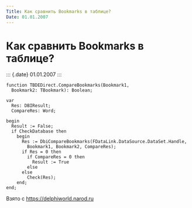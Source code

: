 ```yaml
---
Title: Как сравнить Bookmarks в таблице?
Date: 01.01.2007
---
```



Как сравнить Bookmarks в таблице?
=================================

::: {.date}
01.01.2007
:::

    function TBDEDirect.CompareBookmarks(Bookmark1,
      Bookmark2: TBookmark): Boolean;
     
    var
      Res: DBIResult;
      CompareRes: Word;
     
    begin
      Result := False;
      if CheckDatabase then
        begin
          Res := DbiCompareBookmarks(FDataLink.DataSource.DataSet.Handle,
            Bookmark1, Bookmark2, CompareRes);
          if Res = 0 then
            if CompareRes = 0 then
              Result := True
            else
          else
            Check(Res);
        end;
    end;

Взято с <https://delphiworld.narod.ru>
